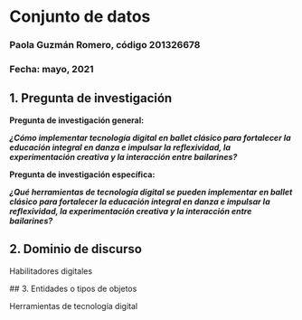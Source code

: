 # Conjunto de datos

### Paola Guzmán Romero, código 201326678

### Fecha: mayo, 2021

## 1. Pregunta de investigación

**Pregunta de investigación general:**

***¿Cómo implementar tecnología digital en ballet clásico para fortalecer la educación integral en danza e impulsar la reflexividad, la experimentación creativa y la interacción entre bailarines?***

**Pregunta de investigación específica:**

***¿Qué herramientas de tecnología digital se pueden implementar en ballet clásico para fortalecer la educación integral en danza e impulsar la reflexividad, la experimentación creativa y la interacción entre bailarines?***

## 2. Dominio de discurso

Habilitadores digitales

## 3. Entidades o tipos de objetos

Herramientas de tecnología digital
